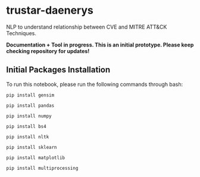 # trustar-daenerys
NLP to understand relationship between CVE and MITRE ATT&amp;CK Techniques.

**Documentation + Tool in progress. This is an initial prototype. Please keep checking repository for updates!**

## Initial Packages Installation

To run this notebook, please run the following commands through bash:

`pip install gensim`

`pip install pandas`

`pip install numpy`

`pip install bs4`

`pip install nltk`

`pip install sklearn`

`pip install matplotlib`

`pip install multiprocessing`


